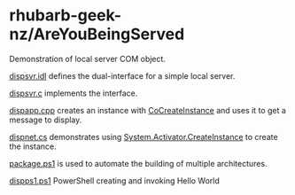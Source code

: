 # rhubarb-geek-nz/AreYouBeingServed

Demonstration of local server COM object.

[dispsvr.idl](dispsvr/dispsvr.idl) defines the dual-interface for a simple local server.

[dispsvr.c](dispsvr/dispsvr.c) implements the interface.

[dispapp.cpp](dispapp/dispapp.cpp) creates an instance with [CoCreateInstance](https://learn.microsoft.com/en-us/windows/win32/api/combaseapi/nf-combaseapi-cocreateinstance) and uses it to get a message to display.

[dispnet.cs](dispnet/dispnet.cs) demonstrates using [System.Activator.CreateInstance](https://learn.microsoft.com/en-us/dotnet/api/system.activator.createinstance) to create the instance.

[package.ps1](package.ps1) is used to automate the building of multiple architectures.

[dispps1.ps1](dispps1/dispps1.ps1) PowerShell creating and invoking Hello World
